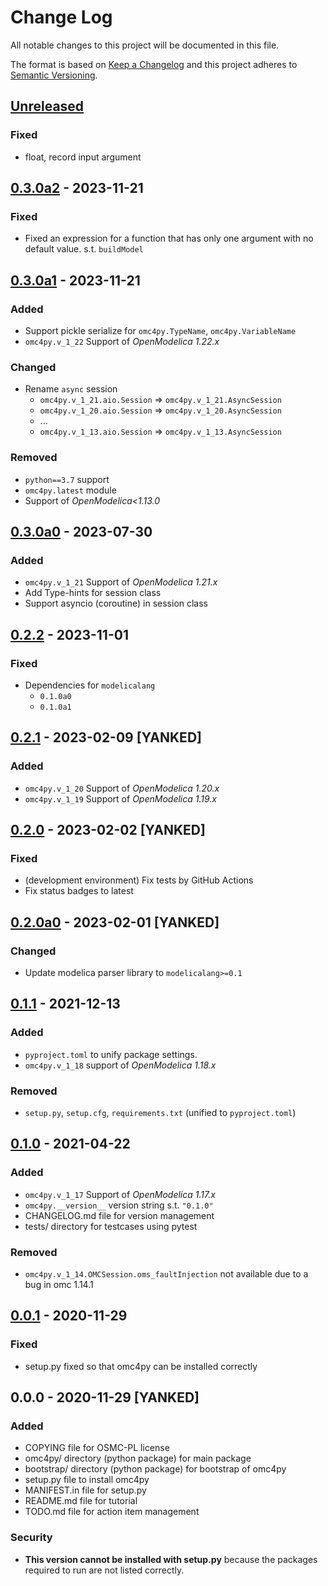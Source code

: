 # Change Log
All notable changes to this project will be documented in this file.

The format is based on [Keep a Changelog](http://keepachangelog.com/)
and this project adheres to [Semantic Versioning](http://semver.org/).

## [Unreleased]

### Fixed

- float, record input argument

## [0.3.0a2] - 2023-11-21

### Fixed

- Fixed an expression for a function that has only one argument with no default value. s.t. `buildModel`

## [0.3.0a1] - 2023-11-21

### Added

- Support pickle serialize for `omc4py.TypeName`, `omc4py.VariableName`
- `omc4py.v_1_22` Support of _OpenModelica 1.22.x_

### Changed

- Rename `async` session
    - `omc4py.v_1_21.aio.Session` => `omc4py.v_1_21.AsyncSession`
    - `omc4py.v_1_20.aio.Session` => `omc4py.v_1_20.AsyncSession`
    - ...
    - `omc4py.v_1_13.aio.Session` => `omc4py.v_1_13.AsyncSession`

### Removed

- `python==3.7` support
- `omc4py.latest` module
- Support of _OpenModelica<1.13.0_

## [0.3.0a0] - 2023-07-30

### Added

- `omc4py.v_1_21` Support of _OpenModelica 1.21.x_
- Add Type-hints for session class
- Support asyncio (coroutine) in session class

## [0.2.2] - 2023-11-01

### Fixed

- Dependencies for `modelicalang`
    - `0.1.0a0`
    - `0.1.0a1`

## [0.2.1] - 2023-02-09 [YANKED]

### Added

- `omc4py.v_1_20` Support of _OpenModelica 1.20.x_
- `omc4py.v_1_19` Support of _OpenModelica 1.19.x_

## [0.2.0] - 2023-02-02 [YANKED]

### Fixed

- (development environment) Fix tests by GitHub Actions
- Fix status badges to latest

## [0.2.0a0] - 2023-02-01 [YANKED]

### Changed

- Update modelica parser library to `modelicalang>=0.1`

## [0.1.1] - 2021-12-13
### Added
- `pyproject.toml` to unify package settings.
- `omc4py.v_1_18` support of _OpenModelica 1.18.x_

### Removed
- `setup.py`, `setup.cfg`, `requirements.txt` (unified to `pyproject.toml`)

## [0.1.0] - 2021-04-22
### Added
- `omc4py.v_1_17` Support of _OpenModelica 1.17.x_
- `omc4py.__version__` version string s.t. `"0.1.0"`
- CHANGELOG.md file for version management
- tests/ directory for testcases using pytest
### Removed
- `omc4py.v_1_14.OMCSession.oms_faultInjection` not available due to a bug in omc 1.14.1

## [0.0.1] - 2020-11-29
### Fixed
- setup.py fixed so that omc4py can be installed correctly

## 0.0.0 - 2020-11-29 [YANKED]
### Added
- COPYING file for OSMC-PL license
- omc4py/ directory (python package) for main package
- bootstrap/ directory (python package) for bootstrap of omc4py
- setup.py file to install omc4py
- MANIFEST.in file for setup.py
- README.md file for tutorial
- TODO.md file for action item management
### Security
- __This version cannot be installed with setup.py__ because the packages required to run are not listed correctly.

[Unreleased]: https://github.com/ijknabla/OpenModelicaCompilerForPython/compare/v0.3.0a2...HEAD
[0.3.0a2]: https://github.com/ijknabla/OpenModelicaCompilerForPython/compare/v0.3.0a1...v0.3.0a2
[0.3.0a1]: https://github.com/ijknabla/OpenModelicaCompilerForPython/compare/v0.3.0a0...v0.3.0a1
[0.3.0a0]: https://github.com/ijknabla/OpenModelicaCompilerForPython/compare/v0.2.2...v0.3.0a0
[0.2.2]: https://github.com/ijknabla/OpenModelicaCompilerForPython/compare/v0.2.1...v0.2.2
[0.2.1]: https://github.com/ijknabla/OpenModelicaCompilerForPython/compare/v0.2.0...v0.2.1
[0.2.0]: https://github.com/ijknabla/OpenModelicaCompilerForPython/compare/v0.2.0a0...v0.2.0
[0.2.0a0]: https://github.com/ijknabla/OpenModelicaCompilerForPython/compare/v0.1.1...v0.2.0a0
[0.1.1]: https://github.com/ijknabla/OpenModelicaCompilerForPython/compare/v0.1.0...v0.1.1
[0.1.0]: https://github.com/ijknabla/OpenModelicaCompilerForPython/compare/v0.0.1...v0.1.0
[0.0.1]: https://github.com/ijknabla/OpenModelicaCompilerForPython/compare/v0.0.0...v0.0.1
[0.0.0]: https://github.com/ijknabla/OpenModelicaCompilerForPython/releases/tag/v0.0.0
